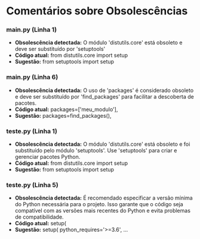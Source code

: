 # Comentários sobre Obsolescências

### main.py (Linha 1)
- **Obsolescência detectada:** O módulo 'distutils.core' está obsoleto e deve ser substituído por 'setuptools'
- **Código atual:** from distutils.core import setup
- **Sugestão:** from setuptools import setup


### main.py (Linha 6)
- **Obsolescência detectada:** O uso de 'packages' é considerado obsoleto e deve ser substituído por 'find_packages' para facilitar a descoberta de pacotes.
- **Código atual:**         packages=['meu_modulo'],
- **Sugestão:**         packages=find_packages(),


### teste.py (Linha 1)
- **Obsolescência detectada:** O módulo 'distutils.core' está obsoleto e foi substituído pelo módulo 'setuptools'. Use 'setuptools' para criar e gerenciar pacotes Python.
- **Código atual:** from distutils.core import setup
- **Sugestão:** from setuptools import setup


### teste.py (Linha 5)
- **Obsolescência detectada:** É recomendado especificar a versão mínima do Python necessária para o projeto. Isso garante que o código seja compatível com as versões mais recentes do Python e evita problemas de compatibilidade.
- **Código atual:**     setup(
- **Sugestão:**     setup(
        python_requires='>=3.6',
        ...

